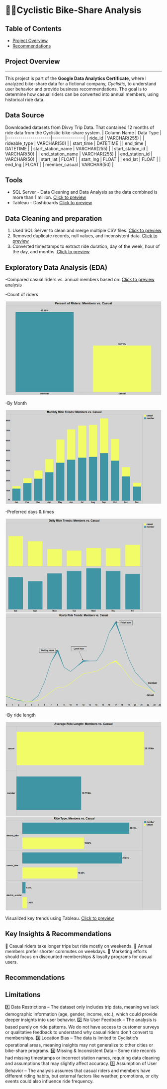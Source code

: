 # 🚴‍♂️Cyclistic Bike-Share Analysis

## Table of Contents

- [Project Overview](#project-overview)
- [Recommendations](#recommendations)

## Project Overview 
---
This project is part of the **Google Data Analytics Certificate**, where I analyzed bike-share data for a fictional company, *Cyclistic*, to understand user behavior and provide business recommendations. The goal is to determine how casual riders can be converted into annual members, using historical ride data.

## Data Source

Downloaded datasets from Divvy Trip Data. That contained 12 months of ride data from the Cyclistic bike-share system.
| Column Name          | Data Type       |
|----------------------|----------------|
| ride_id             | VARCHAR(255)    |
| rideable_type       | VARCHAR(50)     |
| start_time         | DATETIME        |
| end_time           | DATETIME        |
| start_station_name | VARCHAR(255)    |
| start_station_id   | VARCHAR(50)     |
| end_station_name   | VARCHAR(255)    |
| end_station_id     | VARCHAR(50)     |
| start_lat         | FLOAT           |
| start_lng         | FLOAT           |
| end_lat           | FLOAT           |
| end_lng           | FLOAT           |
| member_casual     | VARCHAR(50)     |

## Tools 
- SQL Server - Data Cleaning and Data Analysis as the data combined is more than 1 million. [Click to preview](Cleandata_bike.sql)
- Tableau - Dashboards [Click to preview](https://github.com/Rodina-Ali/Google-Data-Analytics-Project/blob/main/Dashboard.png?raw=true) 

## Data Cleaning and preparation 
1. Used SQL Server to clean and merge multiple CSV files. [Click to preview](Combinefiles.txt)
2. Removed duplicate records, null values, and inconsistent data. [Click to preview](Cleandata.txt)  
3. Converted timestamps to extract ride duration, day of the week, hour of the day, and months. [Click to preview](Addcolumns.txt)

##  Exploratory Data Analysis (EDA)
-Compared casual riders vs. annual members based on: [Click to preview analysis](Analyisdata.txt)  

-Count of riders 
<p align="center">
    <img src="Overall.png" width="500" height="300">
</p>

-By Month
<p align="center">
    <img src="Bymonth.png" width="500" height="300">
</p>

-Preferred days & times
<p align="center">
    <img src="Byday.png" width="500" height="300">
    <img src="Byhour.png" width="500" height="300">
</p>

-By ride length
<p align="center">
    <img src="Byridelength.png" width="500" height="300">
    <img src="Byridetype.png" width="500" height="300">
</p>

      
Visualized key trends using Tableau.
 [Click to preview](https://github.com/Rodina-Ali/Google-Data-Analytics-Project/blob/main/Dashboard.png?raw=true) 

## Key Insights & Recommendations

📌 Casual riders take longer trips but ride mostly on weekends.
📌 Annual members prefer shorter commutes on weekdays.
📌 Marketing efforts should focus on discounted memberships & loyalty programs for casual users.

## Recommendations

## Limitations 
1️⃣ Data Restrictions – The dataset only includes trip data, meaning we lack demographic information (age, gender, income, etc.), which could provide deeper insights into user behavior.
2️⃣ No User Feedback – The analysis is based purely on ride patterns. We do not have access to customer surveys or qualitative feedback to understand why casual riders don't convert to memberships.
3️⃣ Location Bias – The data is limited to Cyclistic’s operational areas, meaning insights may not generalize to other cities or bike-share programs.
4️⃣ Missing & Inconsistent Data – Some ride records had missing timestamps or incorrect station names, requiring data cleaning and assumptions that may slightly affect accuracy.
5️⃣ Assumption of User Behavior – The analysis assumes that casual riders and members have different riding habits, but external factors like weather, promotions, or city events could also influence ride frequency.
